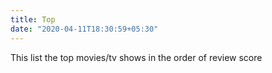 ```yaml
---
title: Top
date: "2020-04-11T18:30:59+05:30"
---
```


This list the top movies/tv shows in the order of review score
